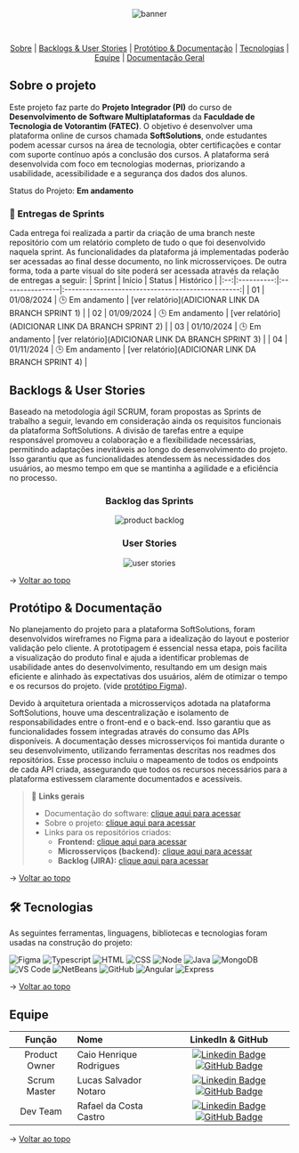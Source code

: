 <div align="center">
    
![banner](https://raw.githubusercontent.com/SoftSolutionsProject/SoftSolutions/refs/heads/main/frontend/src/assets/images/logo.png)
</div>
<br id="topo">
<p align="center">
    <a href="#sobre">Sobre</a>  |  
    <a href="#backlogs">Backlogs & User Stories</a>  |  
    <a href="#prototipo">Protótipo & Documentação</a>  |  
    <a href="#tecnologias">Tecnologias</a>  |  
    <a href="#equipe">Equipe</a>  |
    <a href="#documentacao">Documentação Geral</a>
</p>
   
<span id="sobre">

## Sobre o projeto
Este projeto faz parte do **Projeto Integrador (PI)** do curso de **Desenvolvimento de Software Multiplataformas** da **Faculdade de Tecnologia de Votorantim (FATEC)**. O objetivo é desenvolver uma plataforma online de cursos chamada **SoftSolutions**, onde estudantes podem acessar cursos na área de tecnologia, obter certificações e contar com suporte contínuo após a conclusão dos cursos. A plataforma será desenvolvida com foco em tecnologias modernas, priorizando a usabilidade, acessibilidade e a segurança dos dados dos alunos.


Status do Projeto: **Em andamento** 

### 🏁 Entregas de Sprints
Cada entrega foi realizada a partir da criação de uma branch neste repositório com um relatório completo de tudo o que foi desenvolvido naquela sprint. As funcionalidades da plataforma já implementadas poderão ser acessadas ao final desse documento, no link microsserviçoes. De outra forma, toda a parte visual do site poderá ser acessada através da relação de entregas a seguir:
| Sprint | Início | Status | Histórico |
|:--:|:----------:|:----------------|:-------------------------------------------------:|
| 01 | 01/08/2024 | 🕒 Em andamento    | [ver relatório](ADICIONAR LINK DA BRANCH SPRINT 1) |
| 02 | 01/09/2024 | 🕒 Em andamento    | [ver relatório](ADICIONAR LINK DA BRANCH SPRINT 2) |
| 03 | 01/10/2024 | 🕒 Em andamento    | [ver relatório](ADICIONAR LINK DA BRANCH SPRINT 3) |
| 04 | 01/11/2024 | 🕒 Em andamento    | [ver relatório](ADICIONAR LINK DA BRANCH SPRINT 4) |

<span id="backlogs">

## Backlogs & User Stories

Baseado na metodologia ágil SCRUM, foram propostas as Sprints de trabalho a seguir, levando em consideração ainda os requisitos funcionais da plataforma SoftSolutions. A divisão de tarefas entre a equipe responsável promoveu a colaboração e a flexibilidade necessárias, permitindo adaptações inevitáveis ao longo do desenvolvimento do projeto. Isso garantiu que as funcionalidades atendessem às necessidades dos usuários, ao mesmo tempo em que se mantinha a agilidade e a eficiência no processo.
<div align="center">

### Backlog das Sprints
   
![product backlog](https://raw.githubusercontent.com/SoftSolutionsProject/SoftSolutions/refs/heads/main/frontend/src/assets/images/projeto/%C3%89pico%20Jira.png)



### User Stories
![user stories](https://raw.githubusercontent.com/SoftSolutionsProject/SoftSolutions/refs/heads/main/frontend/src/assets/images/projeto/User%20Stories.png)
</div>
  
→ [Voltar ao topo](#topo)

<span id="prototipo">

## Protótipo & Documentação
No planejamento do projeto para a plataforma SoftSolutions, foram desenvolvidos wireframes no Figma para a idealização do layout e posterior validação pelo cliente. A prototipagem é essencial nessa etapa, pois facilita a visualização do produto final e ajuda a identificar problemas de usabilidade antes do desenvolvimento, resultando em um design mais eficiente e alinhado às expectativas dos usuários, além de otimizar o tempo e os recursos do projeto.
 (vide [protótipo Figma](https://www.figma.com/file/6VQ7tLFfa6QWYdSz8UU6GX/SoftSolutions?type=design&node-id=0%3A1&mode=design&t=0O8oV9qW8ARd9dEQ-1)).
    
Devido à arquitetura orientada a microsserviços adotada na plataforma SoftSolutions, houve uma descentralização e isolamento de responsabilidades entre o front-end e o back-end. Isso garantiu que as funcionalidades fossem integradas através do consumo das APIs disponíveis. A documentação desses microsserviços foi mantida durante o seu desenvolvimento, utilizando ferramentas descritas nos readmes dos repositórios. Esse processo incluiu o mapeamento de todos os endpoints de cada API criada, assegurando que todos os recursos necessários para a plataforma estivessem claramente documentados e acessíveis.
    
> 🔗 **Links gerais** <br>
> - Documentação do software: [clique aqui para acessar](https://github.com/SoftSolutionsProject/SoftSolutions/tree/0932283a29cb3ae6b0b7052d5e507ce448fa0b1d/DOCUMENTACAO)
> - Sobre o projeto: [clique aqui para acessar](https://github.com/SoftSolutionsProject/SoftSolutions/blob/0932283a29cb3ae6b0b7052d5e507ce448fa0b1d/readme.md)
> - Links para os repositórios criados:
>    - **Frontend:** [clique aqui para acessar](https://github.com/SoftSolutionsProject/SoftSolutions/tree/0932283a29cb3ae6b0b7052d5e507ce448fa0b1d/frontend)
>    - **Microsserviços (backend):** [clique aqui para acessar](https://github.com/SoftSolutionsProject/SoftSolutions/tree/0932283a29cb3ae6b0b7052d5e507ce448fa0b1d/backend)
>    - **Backlog (JIRA):** [clique aqui para acessar](https://notaro.atlassian.net/jira/software/projects/SCRUM/boards/1/backlog?epics=visible)

→ [Voltar ao topo](#topo)

<span id="tecnologias">

## 🛠️ Tecnologias

As seguintes ferramentas, linguagens, bibliotecas e tecnologias foram usadas na construção do projeto:

<img src="https://img.shields.io/badge/Figma-CED4DA?style=for-the-badge&logo=figma&logoColor=DC143C" alt="Figma" /> 
<img src="https://img.shields.io/badge/TypeScript-CED4DA?style=for-the-badge&logo=typescript&logoColor=007ACC" alt="Typescript" />
<img src="https://img.shields.io/badge/HTML5-CED4DA?style=for-the-badge&logo=html5&logoColor=E34F26" alt="HTML" /> 
<img src="https://img.shields.io/badge/CSS3-CED4DA?style=for-the-badge&logo=css3&logoColor=1572B6" alt="CSS" />
<img src="https://img.shields.io/badge/Node.js-CED4DA?style=for-the-badge&logo=nodedotjs&logoColor=339933" alt="Node" />  
<img src="https://img.shields.io/badge/Java-CED4DA?style=for-the-badge&logo=java&logoColor=DC143C" alt="Java" />
<img src="https://img.shields.io/badge/MongoDB-CED4DA?style=for-the-badge&logo=mongodb&logoColor=4EA94B" alt="MongoDB" /><br>
<img src="https://img.shields.io/badge/VS_Code-CED4DA?style=for-the-badge&logo=visual%20studio%20code&logoColor=0078D4" alt="VS Code" />
<img src="https://img.shields.io/badge/NetBeans-CED4DA?style=for-the-badge&logo=apache&logoColor=white" alt="NetBeans" />
<img src="https://img.shields.io/badge/GitHub-CED4DA?style=for-the-badge&logo=github&logoColor=20232A" alt="GitHub" />
<img src="https://img.shields.io/badge/Angular-CED4DA?style=for-the-badge&logo=angular&logoColor=white" alt="Angular" />
<img src="https://img.shields.io/badge/Express-CED4DA?style=for-the-badge&logo=express&logoColor=white" alt="Express" />



 

    
→ [Voltar ao topo](#topo)

<span id="equipe">

## Equipe

|    Função     | Nome                                  |                                                                                                                                                      LinkedIn & GitHub                                                                                                                                                      |
| :-----------: | :------------------------------------ | :-------------------------------------------------------------------------------------------------------------------------------------------------------------------------------------------------------------------------------------------------------------------------------------------------------------------------: |
| Product Owner | Caio Henrique Rodrigues           |     [![Linkedin Badge](https://img.shields.io/badge/Linkedin-blue?style=flat-square&logo=Linkedin&logoColor=white)](https://www.linkedin.com/in/caio-henriique-rodrigues/) [![GitHub Badge](https://img.shields.io/badge/GitHub-111217?style=flat-square&logo=github&logoColor=white)](https://github.com/CaioRodrigues12)              |
| Scrum Master  | Lucas Salvador Notaro |      [![Linkedin Badge](https://img.shields.io/badge/Linkedin-blue?style=flat-square&logo=Linkedin&logoColor=white)](https://www.linkedin.com/in/Lucas-Notaro/) [![GitHub Badge](https://img.shields.io/badge/GitHub-111217?style=flat-square&logo=github&logoColor=white)](https://github.com/LucasNotaro)     |
|   Dev Team    | Rafael da Costa Castro               |         [![Linkedin Badge](https://img.shields.io/badge/Linkedin-blue?style=flat-square&logo=Linkedin&logoColor=white)](https://www.linkedin.com/in/rafael-da-costa-castro/) [![GitHub Badge](https://img.shields.io/badge/GitHub-111217?style=flat-square&logo=github&logoColor=white)](https://github.com/RafaelCostaCastro)        |


→ [Voltar ao topo](#topo)